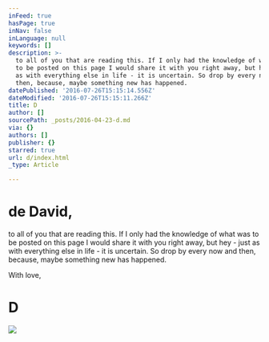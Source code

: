 ```yaml
---
inFeed: true
hasPage: true
inNav: false
inLanguage: null
keywords: []
description: >-
  to all of you that are reading this. If I only had the knowledge of what was
  to be posted on this page I would share it with you right away, but hey - just
  as with everything else in life - it is uncertain. So drop by every now and
  then, because, maybe something new has happened.
datePublished: '2016-07-26T15:15:14.556Z'
dateModified: '2016-07-26T15:15:11.266Z'
title: D
author: []
sourcePath: _posts/2016-04-23-d.md
via: {}
authors: []
publisher: {}
starred: true
url: d/index.html
_type: Article

---
```

# de David, 

to all of you that are reading this. If I only had the knowledge of what was to be posted on this page I would share it with you right away, but hey - just as with everything else in life - it is uncertain. So drop by every now and then, because, maybe something new has happened.

With love, 

# D
![](https://the-grid-user-content.s3-us-west-2.amazonaws.com/464dac90-f156-4540-b305-0925411a2055.png)
